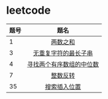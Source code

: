 # leetcode
题号 | 题名
| - | :-: 
1 | [两数之和](https://github.com/thesecondlight/leetcode/blob/master/code/two-sum.js)
3 | [无重复字符的最长子串](https://github.com/thesecondlight/leetcode/blob/master/code/longest-substring-without-repeating-characters.js)
4 | [寻找两个有序数组的中位数](https://github.com/thesecondlight/leetcode/blob/master/code/median-of-two-sorted-arrays.js)
7 | [整数反转](https://github.com/thesecondlight/leetcode/blob/master/code/reverse-integer.js)
35 | [搜索插入位置](https://github.com/thesecondlight/leetcode/blob/master/code/search-insert-position.js)
